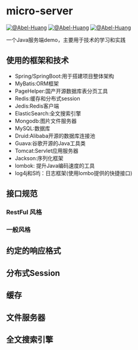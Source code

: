 # micro-server
[![@Abel-Huang](https://img.shields.io/sonar/http/sonar.petalslink.com/org.ow2.petals%3Apetals-se-ase/coverage.svg)](https://github.com/Abel-Huang/micro-server)
[![@Abel-Huang](https://img.shields.io/packagist/l/doctrine/orm.svg)](https://github.com/Abel-Huang/micro-server)
[![@Abel-Huang](https://img.shields.io/uptimerobot/status/m778918918-3e92c097147760ee39d02d36.svg)](https://github.com/Abel-Huang/micro-server)

一个Java服务端demo，主要用于技术的学习和实践 
## 使用的框架和技术
* Spring/SpringBoot:用于搭建项目整体架构
* MyBatis:ORM框架
* PageHelper:国产开源数据库表分页工具
* Redis:缓存和分布式session
* Jedis:Redis客户端
* ElasticSearch:全文搜索引擎
* Mongodb:图片文件服务器
* MySQL:数据库
* Druid:Alibaba开源的数据库连接池
* Guava:谷歌开源的Java工具类
* Tomcat:Servlet应用服务器
* Jackson:序列化框架
* lombok: 提升Java编码速度的工具
* log4j和Slfj：日志框架(使用lombo提供的快捷接口)
## 接口规范
### RestFul 风格

### 一般风格

## 约定的响应格式

## 分布式Session

## 缓存

## 文件服务器

## 全文搜索引擎